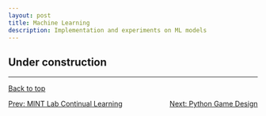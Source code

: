 ```yaml
---
layout: post
title: Machine Learning
description: Implementation and experiments on ML models
---
```


## Under construction

<hr>

<div>

  <a href="#top">Back to top</a>

  <p style="text-align:center; display: flex; justify-content: space-between">
    <a href="../4_project">Prev: MINT Lab Continual Learning</a>
    <a href="../6_project">Next: Python Game Design</a>
  </p>

</div>
